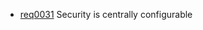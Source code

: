 * [req0031](https://github.com/DomainDrivenArchitecture/ddaRequirement/blob/master/en/requirements/req0031.md) Security is centrally configurable
